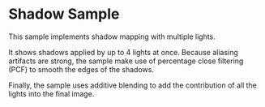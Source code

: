 Shadow Sample
=============

This sample implements shadow mapping with multiple lights.

It shows shadows applied by up to 4 lights at once. Because aliasing artifacts are strong, the sample
make use of percentage close filtering (PCF) to smooth the edges of the shadows.

Finally, the sample uses additive blending to add the contribution of all the lights into the final
image.